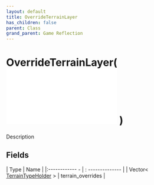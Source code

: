 ```yaml
---
layout: default
title: OverrideTerrainLayer
has_children: false
parent: Class
grand_parent: Game Reflection
---
```

# OverrideTerrainLayer( ![ CellLayer ](game-reflection/classes/cell_layer.md) )
Description 

## Fields
| Type | Name |
|:------------ - | : -------------- |
| Vector< [TerrainTypeHolder](game-reflection/components/terrain_type_holder.md) > | terrain_overrides |
